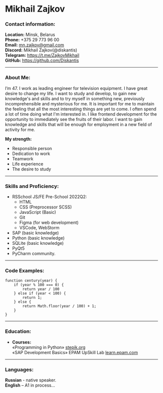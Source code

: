 # Mikhail Zajkov


### Contact information:
**Location:** Minsk, Belarus  
**Phone:** +375 29 773 96 00  
**Email:** mn.zajkov@gmail.com  
**Discord:** Mikhail Zajkov(@diskantis)  
**Telegram:** https://t.me/ZajkovMikhail  
**GitHub:** https://github.com/Diskantis  


***


### About Me:


I’m 47. I work as leading engineer for television equipment.
I have great desire to change my life. I want to study and develop, to gain new knowledge's and skills and to try myself in something new, previously incomprehensible and mysterious for me.
It is important for me to maintain the feeling that all the most interesting things are yet to come. I often spend a lot of time doing what I'm interested in. I like frontend development for the opportunity to immediately see the fruits of their labor. I want to gain knowledge and skills that will be enough for employment in a new field of activity for me.


**My strength:**
* Responsible person
* Dedication to work
* Teamwork
* Life experience
* The desire to study  


***


### Skills and Proficiency:


- RSSchool JS/FE Pre-School 2022Q2:
  * HTML
  * CSS (Preprocessor SCSS)
  * JavaScript (Basic)
  * Git
  * Figma (for web development)
  * VSCode, WebStorm
- SAP (basic knowledge)
- Python (basic knowledge)
- SQLite (basic knowledge)
- PyQt5
- PyCharm community.


***


### Code Examples:


``` 
function century(year) {
    if (year % 100 === 0) {
        return year / 100
    } else if (year < 100) {
        return 1;
    } else {
        return Math.floor(year / 100) + 1;
    }
}
```


***


### Education:


* **Courses:**  
    «Programming in Python» [stepik.org](https://stepik.org/course/67/syllabus?auth=login)  
    «SAP Development Basics» EPAM UpSkill Lab [learn.epam.com](https://learn.epam.com)


***


### Languages:


**Russian** - native speaker.  
**English** – A1 in process…